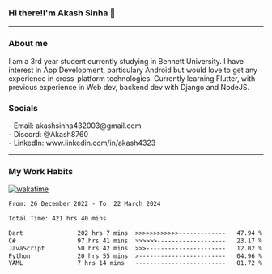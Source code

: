<h3>Hi there!I'm Akash Sinha 👋</h3>

--- 

<h3>About me</h3>
I am a 3rd year student currently studying in Bennett University. I have interest in App Development, particulary Android but would love to get any experience in cross-platform technologies. Currently learning Flutter, with previous experience in Web dev, backend dev with Django and NodeJS.

<h3>Socials</h3>
 - Email: akashsinha432003@gmail.com<br>
 - Discord: @Akash8760<br>
 - LinkedIn: www.linkedin.com/in/akash4323<br>


---

<h3>My Work Habits</h3>

[![wakatime](https://wakatime.com/badge/user/938b2951-49cf-4810-9b9e-c17cde3d3343.svg)](https://wakatime.com/@938b2951-49cf-4810-9b9e-c17cde3d3343)

<!--START_SECTION:waka-->

```txt
From: 26 December 2022 - To: 22 March 2024

Total Time: 421 hrs 40 mins

Dart               202 hrs 7 mins  >>>>>>>>>>>>-------------   47.94 %
C#                 97 hrs 41 mins  >>>>>>-------------------   23.17 %
JavaScript         50 hrs 42 mins  >>>----------------------   12.02 %
Python             20 hrs 55 mins  >------------------------   04.96 %
YAML               7 hrs 14 mins   -------------------------   01.72 %
```

<!--END_SECTION:waka-->

